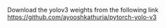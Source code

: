 Download the yolov3 weights from the following link
https://github.com/ayooshkathuria/pytorch-yolo-v3
